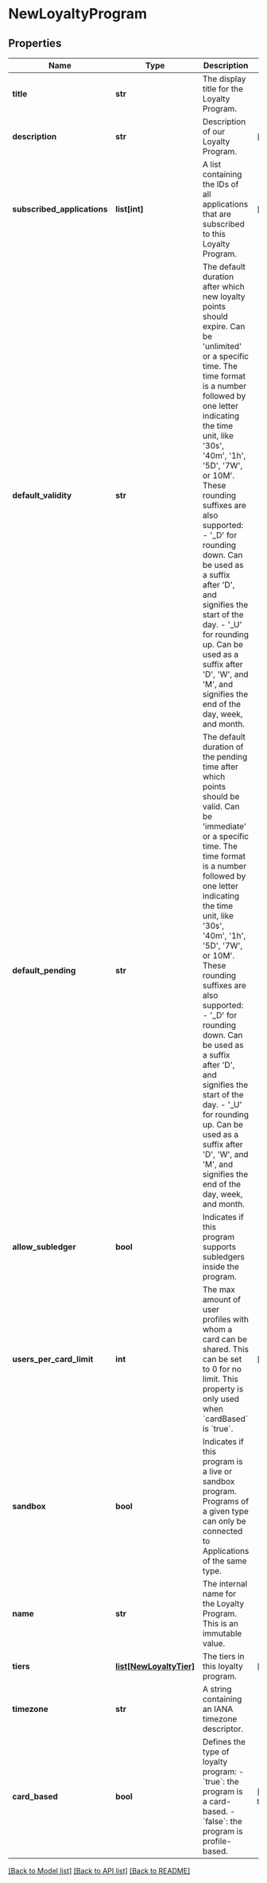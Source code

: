 # NewLoyaltyProgram


## Properties
Name | Type | Description | Notes
------------ | ------------- | ------------- | -------------
**title** | **str** | The display title for the Loyalty Program. | 
**description** | **str** | Description of our Loyalty Program. | [optional] 
**subscribed_applications** | **list[int]** | A list containing the IDs of all applications that are subscribed to this Loyalty Program. | [optional] 
**default_validity** | **str** | The default duration after which new loyalty points should expire. Can be &#39;unlimited&#39; or a specific time. The time format is a number followed by one letter indicating the time unit, like &#39;30s&#39;, &#39;40m&#39;, &#39;1h&#39;, &#39;5D&#39;, &#39;7W&#39;, or 10M&#39;. These rounding suffixes are also supported: - &#39;_D&#39; for rounding down. Can be used as a suffix after &#39;D&#39;, and signifies the start of the day. - &#39;_U&#39; for rounding up. Can be used as a suffix after &#39;D&#39;, &#39;W&#39;, and &#39;M&#39;, and signifies the end of the day, week, and month.  | 
**default_pending** | **str** | The default duration of the pending time after which points should be valid. Can be &#39;immediate&#39; or a specific time. The time format is a number followed by one letter indicating the time unit, like &#39;30s&#39;, &#39;40m&#39;, &#39;1h&#39;, &#39;5D&#39;, &#39;7W&#39;, or 10M&#39;. These rounding suffixes are also supported: - &#39;_D&#39; for rounding down. Can be used as a suffix after &#39;D&#39;, and signifies the start of the day. - &#39;_U&#39; for rounding up. Can be used as a suffix after &#39;D&#39;, &#39;W&#39;, and &#39;M&#39;, and signifies the end of the day, week, and month.  | 
**allow_subledger** | **bool** | Indicates if this program supports subledgers inside the program. | 
**users_per_card_limit** | **int** | The max amount of user profiles with whom a card can be shared. This can be set to 0 for no limit. This property is only used when &#x60;cardBased&#x60; is &#x60;true&#x60;.  | [optional] 
**sandbox** | **bool** | Indicates if this program is a live or sandbox program. Programs of a given type can only be connected to Applications of the same type. | 
**name** | **str** | The internal name for the Loyalty Program. This is an immutable value. | 
**tiers** | [**list[NewLoyaltyTier]**](NewLoyaltyTier.md) | The tiers in this loyalty program. | [optional] 
**timezone** | **str** | A string containing an IANA timezone descriptor. | 
**card_based** | **bool** | Defines the type of loyalty program: - &#x60;true&#x60;: the program is a card-based. - &#x60;false&#x60;: the program is profile-based.  | [default to False]

[[Back to Model list]](../README.md#documentation-for-models) [[Back to API list]](../README.md#documentation-for-api-endpoints) [[Back to README]](../README.md)


